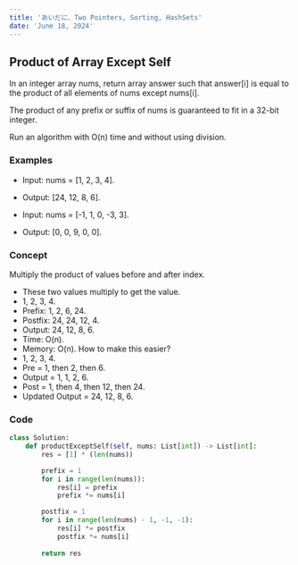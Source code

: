 ```yaml
---
title: 'あいだに、Two Pointers, Sorting, HashSets'
date: 'June 18, 2024'
---
```


## Product of Array Except Self
In an integer array nums, return array answer such that answer[i] is equal to the product of all elements of nums except nums[i].

The product of any prefix or suffix of nums is guaranteed to fit in a 32-bit integer.

Run an algorithm with O(n) time and without using division.

### Examples
- Input: nums = [1, 2, 3, 4].
- Output: [24, 12, 8, 6].

- Input: nums = [-1, 1, 0, -3, 3].
- Output: [0, 0, 9, 0, 0].

### Concept
Multiply the product of values before and after index.
- These two values multiply to get the value.
- 1, 2, 3, 4.
- Prefix: 1, 2, 6, 24.
- Postfix: 24, 24, 12, 4.
- Output: 24, 12, 8, 6.
- Time: O(n).
- Memory: O(n).
How to make this easier?
- 1, 2, 3, 4.
- Pre = 1, then 2, then 6.
- Output = 1, 1, 2, 6.
- Post = 1, then 4, then 12, then 24.
- Updated Output = 24, 12, 8, 6.

### Code
```python
class Solution:
    def productExceptSelf(self, nums: List[int]) -> List[int]:
        res = [1] * (len(nums))

        prefix = 1
        for i in range(len(nums)):
            res[i] = prefix
            prefix *= nums[i]

        postfix = 1
        for i in range(len(nums) - 1, -1, -1):
            res[i] *= postfix
            postfix *= nums[i]
        
        return res
```
